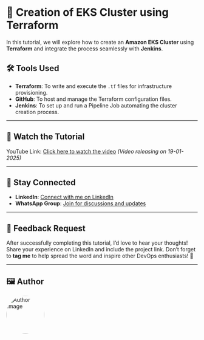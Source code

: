 # 🚀 Creation of EKS Cluster using Terraform

In this tutorial, we will explore how to create an **Amazon EKS Cluster** using **Terraform** and integrate the process seamlessly with **Jenkins**.

## 🛠️ Tools Used

- **Terraform**: To write and execute the `.tf` files for infrastructure provisioning.
- **GitHub**: To host and manage the Terraform configuration files.
- **Jenkins**: To set up and run a Pipeline Job automating the cluster creation process.

---

## 🎥 Watch the Tutorial

YouTube Link: [Click here to watch the video](#)
*(Video releasing on 19-01-2025)*

---

## 🔗 Stay Connected

- **LinkedIn**: [Connect with me on LinkedIn](https://www.linkedin.com/in/kastro-kiran/)
- **WhatsApp Group**: [Join for discussions and updates](https://chat.whatsapp.com/EGw6ZlwUHZc82cA0vXFnwm)

---

## 💬 Feedback Request

After successfully completing this tutorial, I’d love to hear your thoughts! Share your experience on LinkedIn and include the project link. Don’t forget to **tag me** to help spread the word and inspire other DevOps enthusiasts! 🌟

---

## 🖼️ Author

<img src="https://media.licdn.com/dms/image/v2/D5603AQHJB_lF1d9OSw/profile-displayphoto-shrink_800_800/profile-displayphoto-shrink_800_800/0/1718971147172?e=1742428800&v=beta&t=TyPcl_ilizNzxeGC2NIidGTn5sYlACFpDOJg2xhc2sY" alt="Author Image" width="100" style="border-radius: 50%;">
